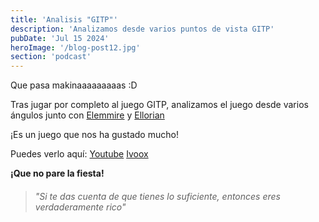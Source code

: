 ```yaml
---
title: 'Analisis "GITP"'
description: 'Analizamos desde varios puntos de vista GITP'
pubDate: 'Jul 15 2024'
heroImage: '/blog-post12.jpg'
section: 'podcast'
---
```


Que pasa makinaaaaaaaaas :D

Tras jugar por completo al juego GITP, analizamos el juego desde varios ángulos junto con <a href="https://www.instagram.com/elemmire1988?utm_source=qr&igsh=MWgwcm84ZmxwaDVmYQ%3D%3D" target="_blank">Elemmire</a> y <a href="https://www.ellorian.es" target="_blank">Ellorian</a> 

¡Es un juego que nos ha gustado mucho!

Puedes verlo aquí:
<a href="https://www.youtube.com/watch?v=G9k4xY5mzN4" target="_blank">Youtube</a>
<a href="https://go.ivoox.com/rf/131345020" target="_blank">Ivoox</a>


**¡Que no pare la fiesta!**

> ###### "Si te das cuenta de que tienes lo suficiente, entonces eres verdaderamente rico"